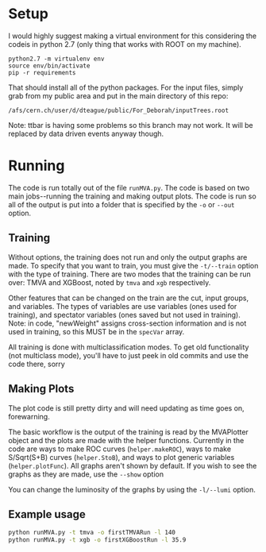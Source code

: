 # Setup
I would highly suggest making a virtual environment for this considering the codeis in python 2.7 (only thing that works with ROOT on my machine).
```
python2.7 -m virtualenv env
source env/bin/activate
pip -r requirements
```
That should install all of the python packages. For the input files, simply grab from my public area and put in the main directory of this repo:
```
/afs/cern.ch/user/d/dteague/public/For_Deborah/inputTrees.root
```
Note: ttbar is having some problems so this branch may not work. It will be replaced by data driven events anyway though.

# Running
The code is run totally out of the file `runMVA.py`. The code is based on two main jobs--running the training and making output plots. The code is run so all of the output is put into a folder that is specified by the `-o` or `--out` option. 

## Training
Without options, the training does not run and only the output graphs are made. To specify that you want to train, you must give the `-t/--train` option with the type of training. There are two modes that the training can be run over: TMVA and XGBoost, noted by `tmva` and `xgb` respectively. 

Other features that can be changed on the train are the cut, input groups, and variables. The types of variables are use variables (ones used for training), and spectator variables (ones saved but not used in training). Note: in code, "newWeight" assigns cross-section information and is not used in training, so this MUST be in the `specVar` array.

All training is done with multiclassification modes. To get old functionality (not multiclass mode), you'll have to just peek in old commits and use the code there, sorry

## Making Plots
The plot code is still pretty dirty and will need updating as time goes on, forewarning.

The basic workflow is the output of the training is read by the MVAPlotter object and the plots are made with the helper functions. Currently in the code are ways to make ROC curves (`helper.makeROC`), ways to make S/Sqrt(S+B) curves (`helper.StoB`), and ways to plot generic variables (`helper.plotFunc`). All graphs aren't shown by default. If you wish to see the graphs as they are made, use the `--show` option

You can change the luminosity of the graphs by using the `-l/--lumi` option. 

## Example usage
```sh
python runMVA.py -t tmva -o firstTMVARun -l 140
python runMVA.py -t xgb -o firstXGBoostRun -l 35.9
```

